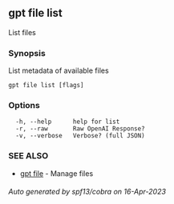 ## gpt file list

List files

### Synopsis

List metadata of available files

```
gpt file list [flags]
```

### Options

```
  -h, --help      help for list
  -r, --raw       Raw OpenAI Response?
  -v, --verbose   Verbose? (full JSON)
```

### SEE ALSO

* [gpt file](gpt_file.md)	 - Manage files

###### Auto generated by spf13/cobra on 16-Apr-2023
